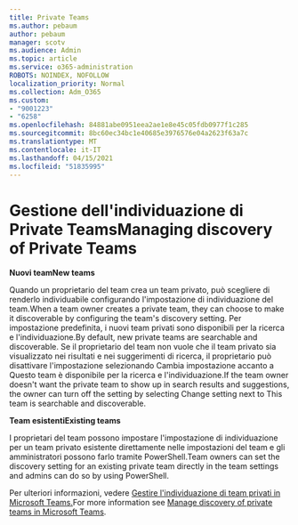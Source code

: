 ```yaml
---
title: Private Teams
ms.author: pebaum
author: pebaum
manager: scotv
ms.audience: Admin
ms.topic: article
ms.service: o365-administration
ROBOTS: NOINDEX, NOFOLLOW
localization_priority: Normal
ms.collection: Adm_O365
ms.custom:
- "9001223"
- "6258"
ms.openlocfilehash: 84881abe0951eea2ae1e8e45c05fdb0977f1c285
ms.sourcegitcommit: 8bc60ec34bc1e40685e3976576e04a2623f63a7c
ms.translationtype: MT
ms.contentlocale: it-IT
ms.lasthandoff: 04/15/2021
ms.locfileid: "51835995"
---
```

# <a name="managing-discovery-of-private-teams"></a><span data-ttu-id="d191b-102">Gestione dell'individuazione di Private Teams</span><span class="sxs-lookup"><span data-stu-id="d191b-102">Managing discovery of Private Teams</span></span>

<span data-ttu-id="d191b-103">**Nuovi team**</span><span class="sxs-lookup"><span data-stu-id="d191b-103">**New teams**</span></span>

<span data-ttu-id="d191b-104">Quando un proprietario del team crea un team privato, può scegliere di renderlo individuabile configurando l'impostazione di individuazione del team.</span><span class="sxs-lookup"><span data-stu-id="d191b-104">When a team owner creates a private team, they can choose to make it discoverable by configuring the team's discovery setting.</span></span> <span data-ttu-id="d191b-105">Per impostazione predefinita, i nuovi team privati sono disponibili per la ricerca e l'individuazione.</span><span class="sxs-lookup"><span data-stu-id="d191b-105">By default, new private teams are searchable and discoverable.</span></span> <span data-ttu-id="d191b-106">Se il proprietario del team non vuole che il team privato sia visualizzato nei risultati e nei suggerimenti di ricerca, il proprietario può disattivare l'impostazione selezionando Cambia impostazione accanto a Questo team è disponibile per la ricerca e l'individuazione.</span><span class="sxs-lookup"><span data-stu-id="d191b-106">If the team owner doesn't want the private team to show up in search results and suggestions, the owner can turn off the setting by selecting Change setting next to This team is searchable and discoverable.</span></span>  

<span data-ttu-id="d191b-107">**Team esistenti**</span><span class="sxs-lookup"><span data-stu-id="d191b-107">**Existing teams**</span></span>

<span data-ttu-id="d191b-108">I proprietari del team possono impostare l'impostazione di individuazione per un team privato esistente direttamente nelle impostazioni del team e gli amministratori possono farlo tramite PowerShell.</span><span class="sxs-lookup"><span data-stu-id="d191b-108">Team owners can set the discovery setting for an existing private team directly in the team settings and admins can do so by using PowerShell.</span></span>  

<span data-ttu-id="d191b-109">Per ulteriori informazioni, vedere [Gestire l'individuazione di team privati in Microsoft Teams.](https://docs.microsoft.com/microsoftteams/manage-discovery-of-private-teams)</span><span class="sxs-lookup"><span data-stu-id="d191b-109">For more information see  [Manage discovery of private teams in Microsoft Teams](https://docs.microsoft.com/microsoftteams/manage-discovery-of-private-teams).</span></span>
